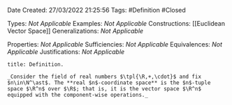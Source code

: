 <div class="topSpace"></div>

Date Created: 27/03/2022 21:25:56
Tags: #Definition #Closed 

Types: _Not Applicable_
Examples: _Not Applicable_
Constructions: [[Euclidean Vector Space]]
Generalizations: _Not Applicable_

Properties: _Not Applicable_
Sufficiencies: _Not Applicable_
Equivalences: _Not Applicable_
Justifications: _Not Applicable_

``` ad-Definition
title: Definition.

_Consider the field of real numbers $\tpl{\R,+,\cdot}$ and fix $n\in\N^\ast$. The **real $n$-coordinate space** is the $n$-tuple space $\R^n$ over $\R$; that is, it is the vector space $\R^n$ equipped with the component-wise operations._

```
